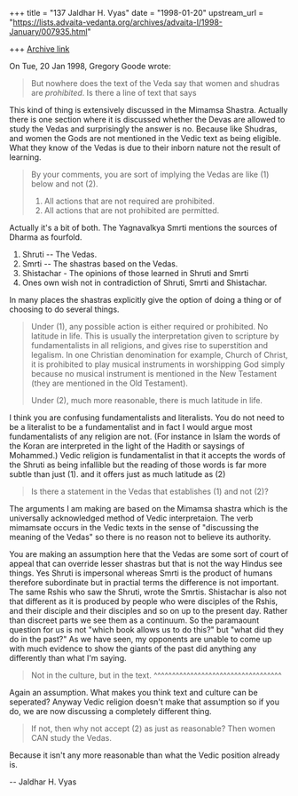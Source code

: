 +++
title = "137 Jaldhar H. Vyas"
date = "1998-01-20"
upstream_url = "https://lists.advaita-vedanta.org/archives/advaita-l/1998-January/007935.html"

+++
[Archive link](https://lists.advaita-vedanta.org/archives/advaita-l/1998-January/007935.html)

On Tue, 20 Jan 1998, Gregory Goode wrote:

>
> But nowhere does the text of the Veda say that women and shudras are
> *prohibited*.  Is there a line of text that says
>

This kind of thing is extensively discussed in the Mimamsa Shastra.
Actually there is one section where it is discussed whether the Devas are
allowed to study the Vedas and surprisingly the answer is no.  Because
like Shudras, and women the Gods are not mentioned in the Vedic text as
being eligible.  What they know of the Vedas is due to their inborn nature
not the result of learning.

> By your comments, you are sort of implying the Vedas are like (1) below and
> not (2).
>
> 1.  All actions that are not required are prohibited.
> 2.  All actions that are not prohibited are permitted.
>

Actually it's a bit of both.  The Yagnavalkya Smrti mentions the sources
of Dharma as fourfold.

1. Shruti -- The Vedas.
2. Smrti -- The shastras based on the Vedas.
3. Shistachar - The opinions of those learned in Shruti and Smrti
4. Ones own wish not in contradiction of Shruti, Smrti and Shistachar.

In many places the shastras explicitly give the option of doing a thing or
of choosing to do several things.

> Under (1), any possible action is either required or prohibited.  No
> latitude in life.  This is usually the interpretation given to scripture by
> fundamentalists in all religions, and gives rise to superstition and
> legalism.  In one Christian denomination for example, Church of Christ, it
> is prohibited to play musical instruments in worshipping God simply because
> no musical instrument is mentioned in the New Testament (they are mentioned
> in the Old Testament).
>
> Under (2), much more reasonable, there is much latitude in life.
>


I think you are confusing fundamentalists and literalists.  You do not
need to be a literalist to be a fundamentalist and in fact I would argue
most fundamentalists of any religion are not.  (For instance in Islam the
words of the Koran are interpreted in the light of the Hadith or saysings
of Mohammed.)  Vedic religion is fundamentalist in that it accepts the
words of the Shruti as being infallible but the reading of those words is
far more subtle than just (1).  and it offers just as much latitude as (2)

> Is there a statement in the Vedas that establishes (1) and not (2)?

The arguments I am making are based on the Mimamsa shastra which is the
universally acknowledged method of Vedic interpretaion.  The verb
mimamsate occurs in the Vedic texts in the sense of "discussing the
meaning of the Vedas" so there is no reason not to believe its authority.

You are making an assumption here that the Vedas are some sort of court of
appeal that can override lesser shastras but that is not the way Hindus
see things. Yes Shruti is impersonal whereas Smrti is the product of
humans therefore subordinate but in practial terms the difference is not
important.  The same Rshis who saw the Shruti, wrote the Smrtis.
Shistachar is also not that different as it is produced by people who were
disciples of the Rshis, and their disciple and their disciples and so on
up to the present day.  Rather than discreet parts we see them as a
continuum.  So the paramaount question for us is not "which book allows us
to do this?" but "what did they do in the past?"  As we have seen, my
opponents are unable to come up with much evidence to show the giants of
the past did anything any differently than what I'm saying.

> Not in the culture, but in the text.
  ^^^^^^^^^^^^^^^^^^^^^^^^^^^^^^^^^^^

Again an assumption.  What makes you think text and culture can be
seperated?  Anyway Vedic religion doesn't make that assumption so if you
do, we are now discussing a completely different thing.

> If not, then why not accept (2) as just as
> reasonable?  Then women CAN study the Vedas.
>

Because it isn't any more reasonable than what the Vedic position already
is.

--
Jaldhar H. Vyas <jaldhar at braincells.com>

